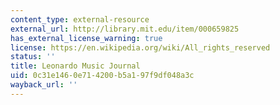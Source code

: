 ```yaml
---
content_type: external-resource
external_url: http://library.mit.edu/item/000659825
has_external_license_warning: true
license: https://en.wikipedia.org/wiki/All_rights_reserved
status: ''
title: Leonardo Music Journal
uid: 0c31e146-0e71-4200-b5a1-97f9df048a3c
wayback_url: ''
---
```

